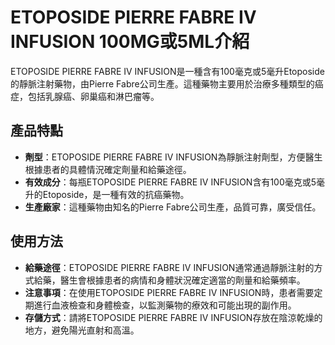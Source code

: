 # ETOPOSIDE PIERRE FABRE IV INFUSION 100MG或5ML介紹
ETOPOSIDE PIERRE FABRE IV INFUSION是一種含有100毫克或5毫升Etoposide的靜脈注射藥物，由Pierre Fabre公司生產。這種藥物主要用於治療多種類型的癌症，包括乳腺癌、卵巢癌和淋巴瘤等。
## 產品特點
- **劑型**：ETOPOSIDE PIERRE FABRE IV INFUSION為靜脈注射劑型，方便醫生根據患者的具體情況確定劑量和給藥途徑。
- **有效成分**：每瓶ETOPOSIDE PIERRE FABRE IV INFUSION含有100毫克或5毫升的Etoposide，是一種有效的抗癌藥物。
- **生產廠家**：這種藥物由知名的Pierre Fabre公司生產，品質可靠，廣受信任。
## 使用方法
- **給藥途徑**：ETOPOSIDE PIERRE FABRE IV INFUSION通常通過靜脈注射的方式給藥，醫生會根據患者的病情和身體狀況確定適當的劑量和給藥頻率。
- **注意事項**：在使用ETOPOSIDE PIERRE FABRE IV INFUSION時，患者需要定期進行血液檢查和身體檢查，以監測藥物的療效和可能出現的副作用。
- **存儲方式**：請將ETOPOSIDE PIERRE FABRE IV INFUSION存放在陰涼乾燥的地方，避免陽光直射和高溫。